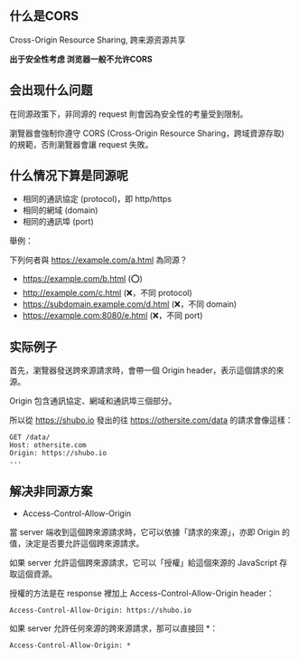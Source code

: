 ## 什么是CORS
Cross-Origin Resource Sharing, 跨来源资源共享

**出于安全性考虑 浏览器一般不允许CORS**

## 会出现什么问题
在同源政策下，非同源的 request 則會因為安全性的考量受到限制。

瀏覽器會強制你遵守 CORS (Cross-Origin Resource Sharing，跨域資源存取) 的規範，否則瀏覽器會讓 request 失敗。

## 什么情况下算是同源呢
* 相同的通訊協定 (protocol)，即 http/https
* 相同的網域 (domain)
* 相同的通訊埠 (port)

舉例：

下列何者與 https://example.com/a.html 為同源？

- https://example.com/b.html (⭕️)
- http://example.com/c.html (❌，不同 protocol)
- https://subdomain.example.com/d.html (❌，不同 domain)
- https://example.com:8080/e.html (❌，不同 port)

## 实际例子
首先，瀏覽器發送跨來源請求時，會帶一個 Origin header，表示這個請求的來源。

Origin 包含通訊協定、網域和通訊埠三個部分。

所以從 https://shubo.io 發出的往 https://othersite.com/data 的請求會像這樣：
```
GET /data/
Host: othersite.com
Origin: https://shubo.io
...
```

## 解决非同源方案
* Access-Control-Allow-Origin

當 server 端收到這個跨來源請求時，它可以依據「請求的來源」，亦即 Origin 的值，決定是否要允許這個跨來源請求。

如果 server 允許這個跨來源請求，它可以「授權」給這個來源的 JavaScript 存取這個資源。

授權的方法是在 response 裡加上 Access-Control-Allow-Origin header：
```
Access-Control-Allow-Origin: https://shubo.io
```
如果 server 允許任何來源的跨來源請求，那可以直接回 *：
```
Access-Control-Allow-Origin: *
```
